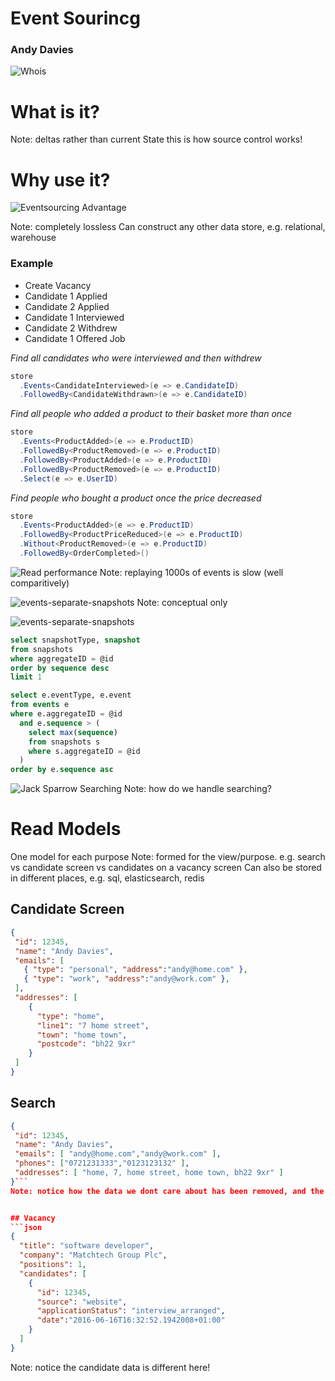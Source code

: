 # Event Sourincg
### Andy Davies
![Whois](img/whois.png)



# What is it?
Note: deltas rather than current State this is how source control works!



# Why use it?
![Eventsourcing Advantage](img/advantage.jpg)

Note: completely lossless
Can construct any other data store, e.g. relational, warehouse



### Example

* Create Vacancy <!-- .element: class="fragment" -->
* Candidate 1 Applied  <!-- .element: class="fragment" -->
* Candidate 2 Applied <!-- .element: class="fragment" -->
* Candidate 1 Interviewed <!-- .element: class="fragment" -->
* Candidate 2 Withdrew <!-- .element: class="fragment" -->
* Candidate 1 Offered Job <!-- .element: class="fragment" -->


*Find all candidates who were interviewed and then withdrew*

```csharp
store
  .Events<CandidateInterviewed>(e => e.CandidateID)
  .FollowedBy<CandidateWithdrawn>(e => e.CandidateID)
```


*Find all people who added a product to their basket more than once*

```csharp
store
  .Events<ProductAdded>(e => e.ProductID)
  .FollowedBy<ProductRemoved>(e => e.ProductID)
  .FollowedBy<ProductAdded>(e => e.ProductID)
  .FollowedBy<ProductRemoved>(e => e.ProductID)
  .Select(e => e.UserID)
```


*Find people who bought a product once the price decreased*

```csharp
store
  .Events<ProductAdded>(e => e.ProductID)
  .FollowedBy<ProductPriceReduced>(e => e.ProductID)
  .Without<ProductRemoved>(e => e.ProductID)
  .FollowedBy<OrderCompleted>()
```



![Read performance](img/reading.jpg)
Note: replaying 1000s of events is slow (well comparitively)


![events-separate-snapshots](img/events.png) <!-- .element: class="no-border" -->
Note: conceptual only


![events-separate-snapshots](img/events-separate-snapshots.png) <!-- .element: class="no-border" -->


```sql
select snapshotType, snapshot
from snapshots
where aggregateID = @id
order by sequence desc
limit 1

select e.eventType, e.event
from events e
where e.aggregateID = @id
  and e.sequence > (
    select max(sequence)
    from snapshots s
    where s.aggregateID = @id
  )
order by e.sequence asc
```



![Jack Sparrow Searching](/img/search.jpg)
Note: how do we handle searching?


# Read Models
One model for each purpose
Note: formed for the view/purpose. e.g. search vs candidate screen vs candidates on a vacancy screen
Can also be stored in different places, e.g. sql, elasticsearch, redis


## Candidate Screen
```json
{
 "id": 12345,
 "name": "Andy Davies",
 "emails": [
   { "type": "personal", "address":"andy@home.com" },
   { "type": "work", "address":"andy@work.com" },
 ],
 "addresses": [
    {
      "type": "home",
      "line1": "7 home street",
      "town": "home town",
      "postcode": "bh22 9xr"
    }
 ]
}
```


## Search

```json
{
 "id": 12345,
 "name": "Andy Davies",
 "emails": [ "andy@home.com","andy@work.com" ],
 "phones": ["0721231333","0123123132" ],
 "addresses": [ "home, 7, home street, home town, bh22 9xr" ]
}```
Note: notice how the data we dont care about has been removed, and the object is flattened


## Vacancy
```json
{
  "title": "software developer",
  "company": "Matchtech Group Plc",
  "positions": 1,
  "candidates": [
    {
      "id": 12345,
      "source": "website",
      "applicationStatus": "interview_arranged",
      "date":"2016-06-16T16:32:52.1942008+01:00"
    }
  ]
}
```
Note: notice the candidate data is different here!
